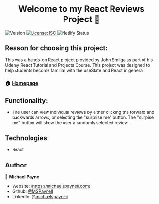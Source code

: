 <h1 align="center">Welcome to my React Reviews Project 👋</h1>
<p>
  <img alt="Version" src="https://img.shields.io/badge/version-1.0.0-blue.svg?cacheSeconds=2592000" />
  <a href="#" target="_blank">
    <img alt="License: ISC" src="https://img.shields.io/badge/License-ISC-yellow.svg" />
  </a>
  <img alt="Netlify Status" src="https://api.netlify.com/api/v1/badges/07a0bc2a-0a40-4dfe-b98d-f26fe8809ef2/deploy-status" />
</p>


## Reason for choosing this project:

This was a hands-on React project provided by John Smilga as part of his Udemy React Tutorial and Projects Course. This project was designed to help students become familiar with the useState and React in general.

### 🏠 [Homepage](https://mpayne-react-reviews.netlify.app/)

## Functionality:

- The user can view individual reviews by either clicking the forward and backwards arrows, or selecting the "surprise me" button. The "surpise me" button will show the user a randomly selected review.

## Technologies:

- React

## Author

👤 **Michael Payne**

- Website: (https://michaelspayneii.com)
- Github: [@MSPayneII](https://github.com/MSPayneII)
- LinkedIn: [@michaelspayneii](https://linkedin.com/in/michaelspayneii)
